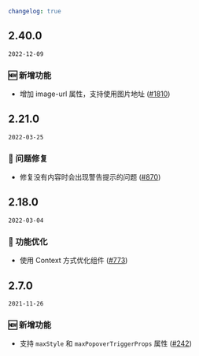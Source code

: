 ```yaml
changelog: true
```

## 2.40.0

`2022-12-09`

### 🆕 新增功能

- 增加 image-url 属性，支持使用图片地址 ([#1810](https://github.com/arco-design/arco-design-vue/pull/1810))


## 2.21.0

`2022-03-25`

### 🐛 问题修复

- 修复没有内容时会出现警告提示的问题 ([#870](https://github.com/arco-design/arco-design-vue/pull/870))


## 2.18.0

`2022-03-04`

### 💎 功能优化

- 使用 Context 方式优化组件 ([#773](https://github.com/arco-design/arco-design-vue/pull/773))


## 2.7.0

`2021-11-26`

### 🆕 新增功能

- 支持 `maxStyle` 和 `maxPopoverTriggerProps` 属性 ([#242](https://github.com/arco-design/arco-design-vue/pull/242))


